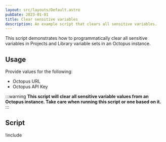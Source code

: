 ```yaml
---
layout: src/layouts/Default.astro
pubDate: 2023-01-01
title: Clear sensitive variables
description: An example script that clears all sensitive variables.
---
```


This script demonstrates how to programmatically clear all sensitive variables in Projects and Library variable sets in an Octopus instance.

## Usage

Provide values for the following:

- Octopus URL
- Octopus API Key

:::warning
**This script will clear all sensitive variable values from an Octopus instance. Take care when running this script or one based on it.**
:::

## Script

!include <clear-sensitive-variables-scripts>